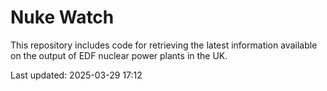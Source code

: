 # Nuke Watch

This repository includes code for retrieving the latest information available on the output of EDF nuclear power plants in the UK.

Last updated: 2025-03-29 17:12